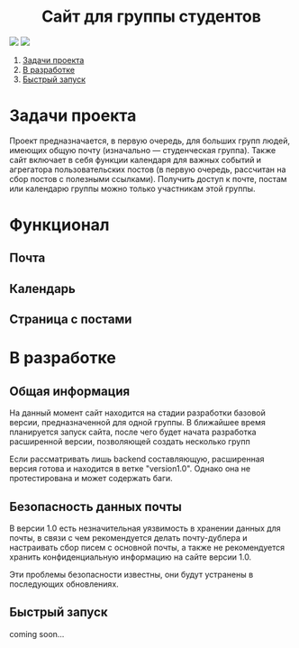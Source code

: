 <h1 align="center">Сайт для группы студентов</h1>

<img src=https://img.shields.io/badge/made%20by-endektor-blue> <img src=https://img.shields.io/badge/open%20source-🧠-brightgreen>

1. [Задачи проекта](#задачи-проекта)
1. [В разработке](#в-разработке)
2. [Быстрый запуск](#быстрый-запуск)



# Задачи проекта

Проект предназначается, в первую очередь, для больших групп людей,
имеющих общую почту (изначально — студенческая группа).
Также сайт включает в себя функции календаря для важных событий и агрегатора пользовательских постов
(в первую очередь, рассчитан на сбор постов с полезными ссылками).
Получить доступ к почте, постам или календарю группы можно только участникам этой группы.

#  Функционал
## Почта
## Календарь
## Страница с постами

# В разработке
## Общая информация

На данный момент сайт находится на стадии разработки базовой версии, предназначенной для одной группы.
В ближайшее время планируется запуск сайта, после чего будет начата разработка расширенной версии,
позволяющей создать несколько групп

Если рассматривать лишь backend составляющую, расширенная версия готова и находится в ветке "version1.0".
Однако она не протестирована и может содержать баги.

## Безопасность данных почты
В версии 1.0 есть незначительная уязвимость в хранении данных для почты,
в связи с чем рекомендуется делать почту-дублера и настраивать сбор писем с основной почты,
а также не рекомендуется хранить конфиденциальную информацию на сайте версии 1.0.

Эти проблемы безопасности известны, они будут устранены в последующих обновлениях.

## Быстрый запуск
coming soon...
